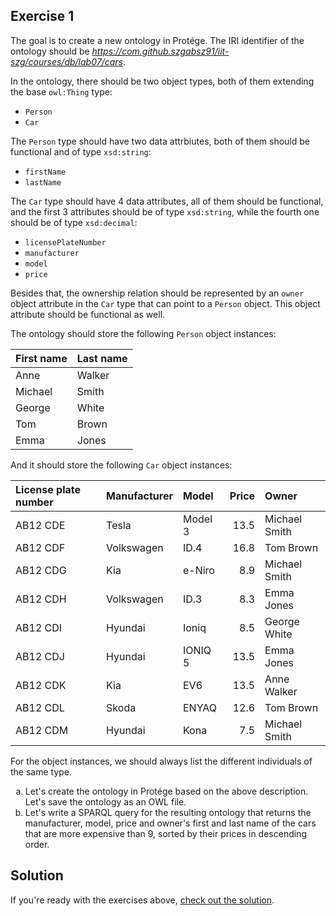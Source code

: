 ## Exercise 1

The goal is to create a new ontology in Protége. The IRI identifier of the ontology should be <i>https://com.github.szgabsz91/iit-szg/courses/db/lab07/cars</i>.

In the ontology, there should be two object types, both of them extending the base <code>owl:Thing</code> type:

* `Person`
* `Car`

The `Person` type should have two data attrbiutes, both of them should be functional and of type <code>xsd:string</code>:

* `firstName`
* `lastName`

The `Car` type should have 4 data attributes, all of them should be functional, and the first 3 attributes should be of type <code>xsd:string</code>, while the fourth one should be of type <code>xsd:decimal</code>:

* `licensePlateNumber`
* `manufacturer`
* `model`
* `price`

Besides that, the ownership relation should be represented by an `owner` object attribute in the `Car` type that can point to a `Person` object. This object attribute should be functional as well.

The ontology should store the following `Person` object instances:

| First name | Last name |
|:-----------|:----------|
| Anne       | Walker    |
| Michael    | Smith     |
| George     | White     |
| Tom        | Brown     |
| Emma       | Jones     |

And it should store the following `Car` object instances:

| License plate number | Manufacturer | Model   | Price | Owner         |
|:---------------------|:-------------|:--------|------:|:--------------|
| AB12 CDE             | Tesla        | Model 3 | 13.5  | Michael Smith |
| AB12 CDF             | Volkswagen   | ID.4    | 16.8  | Tom Brown     |
| AB12 CDG             | Kia          | e-Niro  | 8.9   | Michael Smith |
| AB12 CDH             | Volkswagen   | ID.3    | 8.3   | Emma Jones    |
| AB12 CDI             | Hyundai      | Ioniq   | 8.5   | George White  |
| AB12 CDJ             | Hyundai      | IONIQ 5 | 13.5  | Emma Jones    |
| AB12 CDK             | Kia          | EV6     | 13.5  | Anne Walker   |
| AB12 CDL             | Skoda        | ENYAQ   | 12.6  | Tom Brown     |
| AB12 CDM             | Hyundai      | Kona    | 7.5   | Michael Smith |

For the object instances, we should always list the different individuals of the same type.

<ol type="a">
  <li>Let's create the ontology in Protége based on the above description. Let's save the ontology as an OWL file.</li>
  <li>Let's write a SPARQL query for the resulting ontology that returns the manufacturer, model, price and owner's first and last name of the cars that are more expensive than 9, sorted by their prices in descending order.</li>
</ol>

## Solution

If you're ready with the exercises above, [check out the solution](assets/courses/db/lab07/solution.zip).
